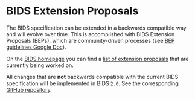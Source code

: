 # BIDS Extension Proposals

The BIDS specification can be extended in a backwards compatible way and will
evolve over time.
This is accomplished with BIDS Extension Proposals (BEPs),
which are community-driven processes (see [BEP guidelines Google Doc](https://docs.google.com/document/d/1pWmEEY-1-WuwBPNy5tDAxVJYQ9Een4hZJM06tQZg8X4/)).

On the [BIDS homepage](https://bids.neuroimaging.io/) you can find a
[list of extension proposals](https://bids.neuroimaging.io/get_involved.html#extending-the-bids-specification)
that are currently being worked on.

All changes that are **not** backwards compatible with the current BIDS
specification will be implemented in BIDS `2.0`.
See the corresponding [GitHub repository](https://github.com/bids-standard/bids-2-devel).
